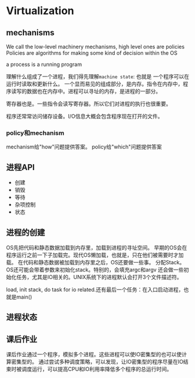 # Virtualization

## mechanisms

We call the low-level machinery mechanisms, high level ones are policies
Policies are algorithms for making some
kind of decision within the OS

a process is a running program

理解什么组成了一个进程，我们得先理解`machine state`: 也就是 一个程序可以在运行时读取和更新什么。
一个显而易见的组成部分，是内存。指令在内存中，程序读写的数据也在内存中。进程可以寻址的内存，是进程的一部分。

寄存器也是。一些指令会读写寄存器。所以它们对进程的执行也很重要。

程序还常常访问储存设备。I/O信息大概会包含程序现在打开的文件。

### policy和mechanism

mechanism给"how"问题提供答案。
policy给"which"问题提供答案

## 进程API

* 创建
* 销毁
* 等待
* 杂项控制
* 状态

## 进程的创建

OS先把代码和静态数据加载到内存里，加载到进程的寻址空间。
早期的OS会在程序运行之前一下子加载完。现代OS懒加载，也就是，只在他们被需要时才加载。
在代码和静态数据被加载到内存里之后，OS还要做一些事。
分配Stack。OS还可能会带着参数来初始化stack。特别的，会填充argc和argv
还会做一些初始化任务，尤其是IO相关的。UNIX系统下的进程默认会打开3个文件描述符。

load, init stack, do task for io related.还有最后一个任务：在入口启动进程，也就是main()

## 进程状态

## 课后作业

课后作业通过一个程序，模拟多个进程。这些进程可以使IO密集型的也可以使计算密集型的。
通过尝试多种调度策略，可以发现，让IO密集型的程序尽量在IO结束时被调度运行，可以提高CPU和IO利用率降低多个程序的总运行时间。